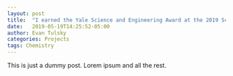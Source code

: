 ```yaml
---
layout: post
title:  "I earned the Yale Science and Engineering Award at the 2019 Science Research fair"
date:   2019-05-19T14:25:52-05:00
author: Evan Tulsky
categories: Projects
tags: Chemistry
---
```


This is just a dummy post. Lorem ipsum and all the rest.
